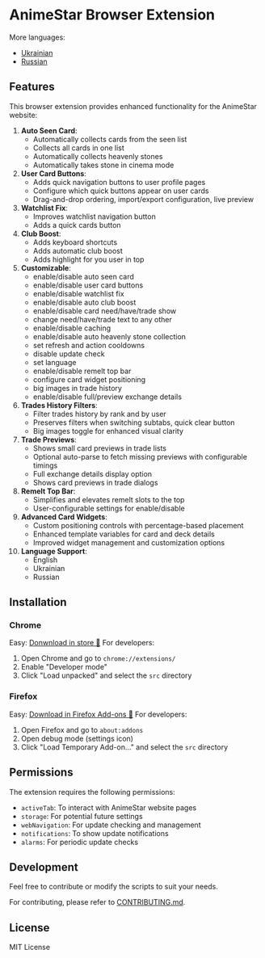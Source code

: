 # AnimeStar Browser Extension

More languages:
- [Ukrainian](./README_UA.md)
- [Russian](./README_RU.md)

## Features

This browser extension provides enhanced functionality for the AnimeStar website:

1. **Auto Seen Card**:
    - Automatically collects cards from the seen list
    - Collects all cards in one list
    - Automatically collects heavenly stones
    - Automatically takes stone in cinema mode
2. **User Card Buttons**: 
    - Adds quick navigation buttons to user profile pages
    - Configure which quick buttons appear on user cards
    - Drag-and-drop ordering, import/export configuration, live preview
3. **Watchlist Fix**: 
    - Improves watchlist navigation button
    - Adds a quick cards button
4. **Club Boost**: 
    - Adds keyboard shortcuts
    - Adds automatic club boost
    - Adds highlight for you user in top
5. **Customizable**: 
    - enable/disable auto seen card
    - enable/disable user card buttons
    - enable/disable watchlist fix
    - enable/disable auto club boost
    - enable/disable card need/have/trade show
    - change need/have/trade text to any other
    - enable/disable caching
    - enable/disable auto heavenly stone collection
    - set refresh and action cooldowns
    - disable update check
    - set language
    - enable/disable remelt top bar
    - configure card widget positioning
    - big images in trade history
    - enable/disable full/preview exchange details
7. **Trades History Filters**:
    - Filter trades history by rank and by user
    - Preserves filters when switching subtabs, quick clear button
    - Big images toggle for enhanced visual clarity
8. **Trade Previews**:
    - Shows small card previews in trade lists
    - Optional auto-parse to fetch missing previews with configurable timings
    - Full exchange details display option
    - Shows card previews in trade dialogs
9. **Remelt Top Bar**:
    - Simplifies and elevates remelt slots to the top
    - User-configurable settings for enable/disable
10. **Advanced Card Widgets**:
    - Custom positioning controls with percentage-based placement
    - Enhanced template variables for card and deck details
    - Improved widget management and customization options
13. **Language Support**: 
    - English
    - Ukrainian
    - Russian

## Installation

### Chrome
Easy: [Donwnload in store 👾](https://chromewebstore.google.com/detail/animestar-extension/ocpbplnohadkjdindnodcmpmjboifjae)
For developers:
1. Open Chrome and go to `chrome://extensions/`
2. Enable "Developer mode"
3. Click "Load unpacked" and select the `src` directory

### Firefox
Easy: [Download in Firefox Add-ons 🦊](https://addons.mozilla.org/firefox/addon/animestar-extension/)
For developers:
1. Open Firefox and go to `about:addons`
2. Open debug mode (settings icon)
3. Click "Load Temporary Add-on..." and select the `src` directory

## Permissions

The extension requires the following permissions:
- `activeTab`: To interact with AnimeStar website pages
- `storage`: For potential future settings
- `webNavigation`: For update checking and management
- `notifications`: To show update notifications
- `alarms`: For periodic update checks

## Development

Feel free to contribute or modify the scripts to suit your needs.

For contributing, please refer to [CONTRIBUTING.md](./CONTRIBUTING.md).

## License

MIT License
